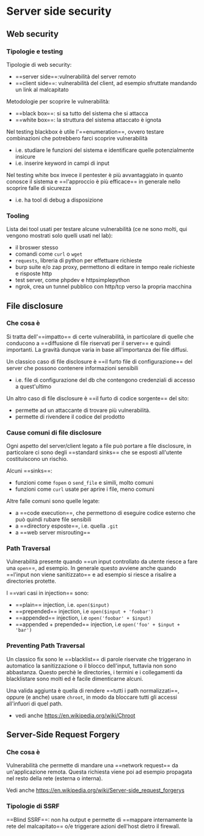 # Server side security

## Web security

### Tipologie e testing

Tipologie di web security:
- ==server side==:vulnerabilità del server remoto
- ==client side==: vulnerabilità del client, ad esempio sfruttate mandando un link al malcapitato

Metodologie per scoprire le vulnerabilità:
- ==black box==: si sa tutto del sistema che si attacca
- ==white box==: la struttura del sistema attaccato è ignota

Nel testing blackbox è utile l'==enumeration==, ovvero testare combinazioni che potrebbero farci scoprire vulnerabilità
- i.e. studiare le funzioni del sistema e identificare quelle potenzialmente insicure
- i.e. inserire keyword in campi di input

Nel testing white box invece il pentester è più avvantaggiato in quanto conosce il sistema e ==l'approccio è più efficace== in generale nello scoprire falle di sicurezza
- i.e. ha tool di debug a disposizione

### Tooling

Lista dei tool usati per testare alcune vulnerabilità (ce ne sono molti, qui vengono mostrati solo quelli usati nel lab):
- il broswer stesso
- comandi come `curl` o `wget`
- `requests`, libreria di python per effettuare richieste
- burp suite e/o zap proxy, permettono di editare in tempo reale richieste e risposte http
- test server, come phpdev e httpsimplepython
- ngrok, crea un tunnel pubblico con http/tcp verso la propria macchina

## File disclosure

### Che cosa è

Si tratta dell'==impatto== di certe vulnerabilità, in particolare di quelle che conducono a ==diffusione di file riservati per il server== e quindi importanti. La gravità dunque varia in base all'importanza dei file diffusi.

Un classico caso di file disclosure è ==il furto file di configurazione== del server che possono contenere informazioni sensibili
- i.e. file di configurazione del db che contengono credenziali di accesso a quest'ultimo

Un altro caso di file disclosure è ==il furto di codice sorgente== del sito:
- permette ad un attaccante di trovare più vulnerabilità. 
- permette di rivendere il codice del prodotto

### Cause comuni di file disclosure

Ogni aspetto del server/client legato a file può portare a file disclosure, in particolare ci sono degli ==standard sinks== che se esposti all'utente costituiscono un rischio.

Alcuni ==sinks==:
- funzioni come `fopen` o `send_file` e simili, molto comuni
- funzioni come `curl` usate per aprire i file, meno comuni

Altre falle comuni sono quelle legate:
- a ==code execution==, che permettono di eseguire codice esterno che può quindi rubare file sensibili
- a ==directory esposte==, i.e. quella `.git`
- a ==web server misrouting==

### Path Traversal

Vulnerabilità presente quando ==un input controllato da utente riesce a fare una `open`==, ad esempio.
In generale questo avviene anche quando ==l'input non viene sanitizzato== e ad esempio si riesce a risalire a directories protette.

I ==vari casi in injection== sono:
- ==plain== injection, i.e. `open($input)`
- ==prepended== injection, i.e `open($input + 'foobar')`
- ==appended== injection, i.e `open('foobar' + $input)`
- ==appended + prepended== injection, i.e `open('foo' + $input + 'bar')`

### Preventing Path Traversal

Un classico fix sono le ==blacklist== di parole riservate che triggerano in automatico la sanitizzazione o il blocco dell'input, tuttavia non sono abbastanza. Questo perchè le directories, i termini e i collegamenti da blacklistare sono molti ed è facile dimenticarne alcuni.

Una valida aggiunta è quella di rendere ==tutti i path normalizzati==, oppure (e anche) usare `chroot`, in modo da bloccare tutti gli accessi all'infuori di quel path. 
- vedi anche https://en.wikipedia.org/wiki/Chroot

## Server-Side Request Forgery

### Che cosa è

Vulnerabilità che permette di mandare una ==network request== da un'applicazione remota. Questa richiesta viene poi ad esempio propagata nel resto della rete (esterna o interna).

Vedi anche https://en.wikipedia.org/wiki/Server-side_request_forgerys

### Tipologie di SSRF

==Blind SSRF==: non ha output e permette di ==mappare internamente la rete del malcapitato== o/e triggerare azioni dell'host dietro il firewall.

